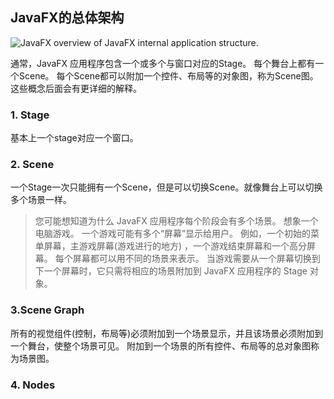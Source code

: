 ## JavaFX的总体架构

![JavaFX overview of JavaFX internal application structure.](http://tutorials.jenkov.com/images/java-javafx/javafx-overview-1.png)

通常，JavaFX 应用程序包含一个或多个与窗口对应的Stage。 每个舞台上都有一个Scene。 每个Scene都可以附加一个控件、布局等的对象图，称为Scene图。 这些概念后面会有更详细的解释。 

### 1. Stage

基本上一个stage对应一个窗口。

### 2. Scene

一个Stage一次只能拥有一个Scene，但是可以切换Scene。就像舞台上可以切换多个场景一样。

> 您可能想知道为什么 JavaFX 应用程序每个阶段会有多个场景。 想象一个电脑游戏。 一个游戏可能有多个“屏幕”显示给用户。 例如，一个初始的菜单屏幕，主游戏屏幕(游戏进行的地方) ，一个游戏结束屏幕和一个高分屏幕。 每个屏幕都可以用不同的场景来表示。 当游戏需要从一个屏幕切换到下一个屏幕时，它只需将相应的场景附加到 JavaFX 应用程序的 Stage 对象。

### 3.Scene Graph

所有的视觉组件(控制，布局等)必须附加到一个场景显示，并且该场景必须附加到一个舞台，使整个场景可见。 附加到一个场景的所有控件、布局等的总对象图称为场景图。

### 4. Nodes



